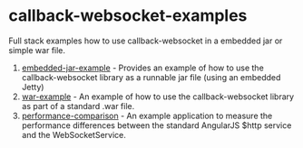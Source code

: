callback-websocket-examples
===========================

Full stack examples how to use callback-websocket in a embedded jar or simple war file.

1. [embedded-jar-example](https://github.com/poolik/callback-websocket-examples/tree/master/embedded-jar-example) - Provides
an example of how to use the callback-websocket library as a runnable jar file (using an embedded Jetty)
2. [war-example](https://github.com/poolik/callback-websocket-examples/tree/master/war-example) - An example of how to use
 the callback-websocket library as part of a standard .war file.
3. [performance-comparison](https://github.com/poolik/callback-websocket-examples/tree/master/comparison) - An example application to measure
the performance differences between the standard AngularJS $http service and the WebSocketService.
